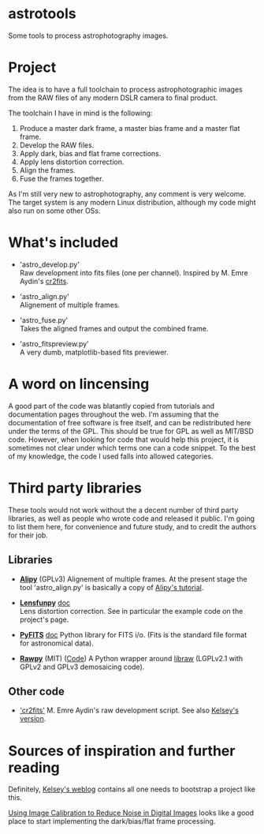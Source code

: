# astrotools
Some tools to process astrophotography images.

Project
=======
The idea is to have a full toolchain to process astrophotographic images from 
the RAW files of any modern DSLR camera to final product.

The toolchain I have in mind is the following:  
1. Produce a master dark frame, a master bias frame and a master flat frame.  
2. Develop the RAW files.  
4. Apply dark, bias and flat frame corrections.  
5. Apply lens distortion correction.  
6. Align the frames.  
7. Fuse the frames together.  

As I'm still very new to astrophotography, any comment is very welcome.
The target system is any modern Linux distribution, although my code might 
also run on some other OSs.

What's included
===============
* 'astro_develop.py'  
  Raw development into fits files (one per channel). 
  Inspired by M. Emre Aydin's [cr2fits](https://github.com/eaydin/cr2fits).

* 'astro_align.py'  
  Alignement of multiple frames.

* 'astro_fuse.py'  
  Takes the aligned frames and output the combined frame.

* 'astro_fitspreview.py'  
  A very dumb, matplotlib-based fits previewer.

A word on lincensing
====================
A good part of the code was blatantly copied from tutorials and documentation 
pages throughout the web. I'm assuming that the documentation of free software 
is free itself, and can be redistributed here under the terms of the GPL.
This should be true for GPL as well as MIT/BSD code.
However, when looking for code that would help this project, it is sometimes 
not clear under which terms one can a code snippet. To the best of my 
knowledge, the code I used falls into allowed categories.


Third party libraries
=====================
These tools would not work without the a decent number of third party 
libraries, as well as people who wrote code and released it public.
I'm going to list them here, for convenience and future study, and to credit 
the authors for their job.

## Libraries
* [**Alipy**](http://obswww.unige.ch/~tewes/alipy/) (GPLv3)
  Alignement of multiple frames. At the present stage the tool 
  'astro_align.py' is basically a copy of 
  [Alipy's tutorial](http://obswww.unige.ch/~tewes/alipy/tutorial.html).

* [**Lensfunpy**](https://warehouse.python.org/project/lensfunpy/)
  [doc](http://pythonhosted.org/lensfunpy/)  
  Lens distortion correction. See in particular the example code on the 
  project's page.

* [**PyFITS**](http://www.stsci.edu/institute/software_hardware/pyfits/)
  [doc](http://pythonhosted.org/pyfits/index.html)
  Python library for FITS i/o. (Fits is the standard file format for 
  astronomical data).

* [**Rawpy**](http://pythonhosted.org//rawpy/api/index.html) (MIT)
  ([Code](https://github.com/neothemachine/rawpy))
  A Python wrapper around [libraw](http://www.libraw.org/) (LGPLv2.1 with
  GPLv2 and GPLv3 demosaicing code).

## Other code
* ['cr2fits'](https://github.com/eaydin/cr2fits)
  M. Emre Aydin's raw development script. See also 
  [Kelsey's version](https://github.com/kjordahl/cr2fits).


Sources of inspiration and further reading
==========================================
Definitely, [Kelsey's weblog](http://kjordahl.net/blog/) contains all one 
needs to bootstrap a project like this.

[Using Image Calibration to Reduce Noise in Digital 
Images](http://photo.net/learn/dark_noise/) looks like a good place to start
implementing the dark/bias/flat frame processing.
